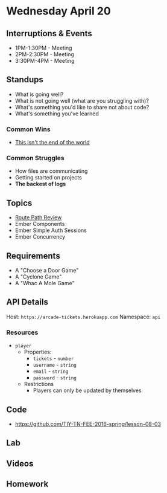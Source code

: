 # Wednesday April 20

## Interruptions & Events

* 1PM-1:30PM - Meeting
* 2PM-2:30PM - Meeting
* 3:30PM-4PM - Meeting

## Standups

* What is going well?
* What is not going well (what are you struggling with)?
* What's something you'd like to share not about code?
* What's something you've learned

### Common Wins

* [This isn't the end of the world](https://www.youtube.com/watch?v=QoLywiaM6PA)

### Common Struggles

* How files are communicating
* Getting started on projects
* **The backest of logs**

## Topics

- [Route Path Review](https://ember-twiddle.com/4d10a542b2817710d67c303948850b10?openFiles=router.js%2C&route=%2F1)
- Ember Components
- Ember Simple Auth Sessions
- Ember Concurrency

## Requirements

- A "Choose a Door Game"
- A "Cyclone Game"
- A "Whac A Mole Game"

## API Details

Host: `https://arcade-tickets.herokuapp.com`
Namespace: `api`

### Resources

* `player`
  - Properties:
    * `tickets` - `number`
    * `username` - `string`
    * `email` - `string`
    * `password` - `string`
  - Restrictions
    * Players can only be updated by themselves

## Code

* https://github.com/TIY-TN-FEE-2016-spring/lesson-08-03

## Lab

## Videos


## Homework
